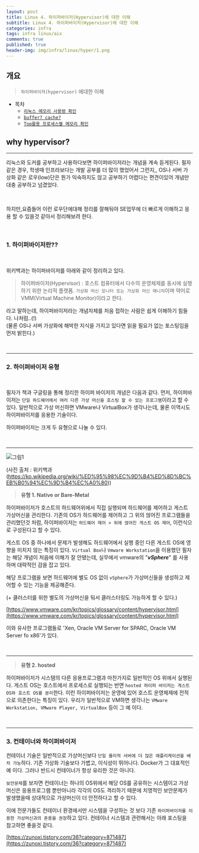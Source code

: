 ```yaml
---
layout: post
title: Linux 4. 하이퍼바이저(Hypervisor)에 대한 이해 
subtitle: Linux 4. 하이퍼바이저(Hypervisor)에 대한 이해
categories: infra
tags: infra linux/aix
comments: true
published: true
header-img: img/infra/linux/hyper/1.png
---
```


## 개요
> `하이퍼바이저(hypervisor)` 에대한 이해
  
- 목차
	- [`리눅스 메모리 사용량 확인`](#리눅스-메모리-사용량)
	- [`buffer? cache?`](#buffer-cache)
	- [`Top활용 프로세스별 메모리 확인`](#top활용-프로세스별-메모리-확인)
  
## why hypervisor?
---
리눅스와 도커를 공부하고 사용하다보면 하이퍼바이저라는 개념을 계속 듣게된다. 필자같은 경우, 학생때 인프라보다는 개발 공부를 더 많이 했었어서 그런지,, OS나 서버 가상화 같은 로우(low)단은 뭔가 익숙하지도 않고 공부하기 어렵다는 편견이있어 개념만 대충 공부하고 넘겼었다.

<br>

하지만,요즘들어 이런 로우단에대해 정리를 잘해둬야 SE업무에 더 빠르게 이해하고 응용 할 수 있을것 같아서 정리해보려 한다.

<br>


### **1\. 하이퍼바이저란??**

<br>

위키백과는 하이퍼바이저를 아래와 같이 정리하고 있다.

> 하이퍼바이저(Hypervisor) : 호스트 컴퓨터에서 다수의 운영체제를 동시에 실행하기 위한 논리적 플랫폼. `가상화 머신 모니터 또는 가상화 머신 매니저`이며 약어로 VMM(Virtual Machine Monitor)이라고 한다.

라고 말하는데, 하이퍼바이저라는 개념자체를 처음 접하는 사람은 쉽게 이해하기 힘들다. 나처럼..(!)  
(물론 OS나 서버 가상화에 해박한 지식을 가지고 있다면 읽을 필요가 없는 포스팅임을 먼저 밝힌다.)

<br>

---
### **2\. 하이퍼바이저 유형**

<br>

필자가 책과 구글링을 통해 정리한 하이퍼 바이저의 개념은 다음과 같다. 먼저, 하이퍼바이저는 `단일 하드웨어에서 여러 다른 가상 머신을 호스팅 할 수 있는 프로그램`이라고 할 수 있다. 일반적으로 가상 머신하면 VMware나 VirtualBox가 생각나는데, 물론 이역시도 하이퍼바이저를 응용한 기술이다.

하이퍼바이저는 크게 두 유형으로 나눌 수 있다.

<br>

---

![그림1](https://cdn.jsdelivr.net/gh/zunoxi/zunoxi.github.io/assets/img/infra/linux/hyper/2.png)

(사진 출처 : 위키백과 (https://ko.wikipedia.org/wiki/%ED%95%98%EC%9D%B4%ED%8D%BC%EB%B0%94%EC%9D%B4%EC%A0%80))


> **유형 1. Native or Bare-Metal**

하이퍼바이저가 호스트의 하드웨어위에서 직접 실행되며 하드웨어를 제어하고 게스트 가상머신을 관리한다. 기존의 OS가 하드웨어를 제어하고 그 위의 얹어진 프로그램들을 관리했던것 처럼, 하이퍼바이저는 `하드웨어 제어 > 위에 얹어진 게스트 OS 제어`, 이런식으로 구성된다고 할 수 있다.

게스트 OS 중 하나에서 문제가 발생해도 하드웨어에서 실행 중인 다른 게스트 OS에 영향을 미치지 않는 특징이 있다. `Virtual Box`나 `Vmware Workstation`을 이용했던 필자는 해당 개념이 처음에 이해가 잘 안됐는데, 실무에서 vmware의 "_**vSphere**_" 를 사용하며 대략적인 감을 잡고 있다.

해당 프로그램을 보면 하드웨어에 별도 OS 없이 `vSphere`가 가상머신들을 생성하고 제어할 수 있는 기능을 제공해준다.

(+ 클러스터를 위한 별도의 가상머신을 둬서 클러스터링도 가능하게 할 수 있다.)

[https://www.vmware.com/kr/topics/glossary/content/hypervisor.html](https://www.vmware.com/kr/topics/glossary/content/hypervisor.html)

이와 유사한 프로그램들로 'Xen, Oracle VM Server for SPARC, Oracle VM Server fo x86'가 있다.

<br>

---

> **유형 2. hosted**

하이퍼바이저가 시스템의 다른 응용프로그램과 마찬가지로 일반적인 OS 위에서 실행된다. 게스트 OS는 호스트에서 프로세스로 실행되는 반면 `hosted 하이퍼 바이저는 게스트 OS와 호스트 OS를 분리`한다. 이런 하이퍼바이저는 운영에 있어 호스트 운영체제에 전적으로 의존한다는 특징이 있다. 우리가 일반적으로 VM하면 생각나는 `VMware Workstation, VMware Player, VirtualBox` 등이 그 예 이다.

<br>

---

### **3\. 컨테이너와 하이퍼바이저**

컨테이너 기술은 일반적으로 가상머신보다 `단일 물리적 서버에 더 많은 애플리케이션을 배치 가능`하다. 기존 가상화 기술보다 가볍고, 이식성이 뛰어나다. Docker가 그 대표적인 예 이다. 그러나 반드시 컨테이너가 항상 유리한 것은 아니다. 

`보안문제`를 보자면 컨테이너는 하나의 OS위에서 해당 OS를 공유하는 시스템이고 가상머신은 응용프로그램 뿐만아니라 각각의 OS도 격리하기 때문에 치명적인 보안문제가 발생했을때 상대적으로 가상머신이 더 안전하다고 할 수 있다.

이에 전문가들도 컨테이너 환경에서만 시스템을 구성하는 것 보다 기존 `하이퍼바이저를 이용한 가상머신과의 혼용을 권장`하고 있다. 컨테이너 시스템과 관련해서는 아래 포스팅을 참고하면 좋을것 같다.

[https://zunoxi.tistory.com/36?category=871487](https://zunoxi.tistory.com/36?category=871487)

